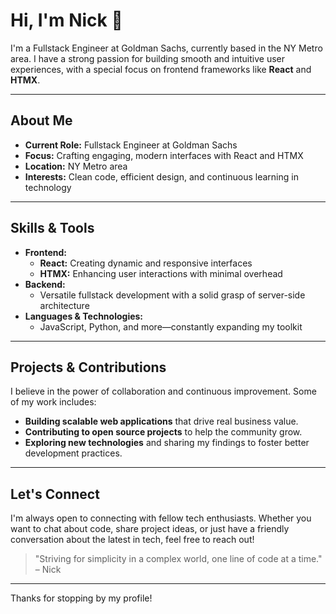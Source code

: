 # Hi, I'm Nick 👋

I'm a Fullstack Engineer at Goldman Sachs, currently based in the NY Metro area. I have a strong passion for building smooth and intuitive user experiences, with a special focus on frontend frameworks like **React** and **HTMX**.

---

## About Me

- **Current Role:** Fullstack Engineer at Goldman Sachs
- **Focus:** Crafting engaging, modern interfaces with React and HTMX
- **Location:** NY Metro area
- **Interests:** Clean code, efficient design, and continuous learning in technology

---

## Skills & Tools

- **Frontend:**
  - **React:** Creating dynamic and responsive interfaces
  - **HTMX:** Enhancing user interactions with minimal overhead
- **Backend:**
  - Versatile fullstack development with a solid grasp of server-side architecture
- **Languages & Technologies:**
  - JavaScript, Python, and more—constantly expanding my toolkit

---

## Projects & Contributions

I believe in the power of collaboration and continuous improvement. Some of my work includes:

- **Building scalable web applications** that drive real business value.
- **Contributing to open source projects** to help the community grow.
- **Exploring new technologies** and sharing my findings to foster better development practices.

---

## Let's Connect

I'm always open to connecting with fellow tech enthusiasts. Whether you want to chat about code, share project ideas, or just have a friendly conversation about the latest in tech, feel free to reach out!

> "Striving for simplicity in a complex world, one line of code at a time." – Nick

---

Thanks for stopping by my profile!
